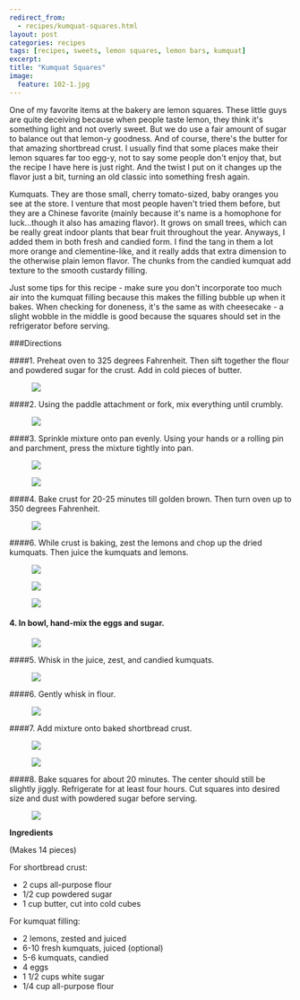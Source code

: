 ```yaml
---
redirect_from: 
  - recipes/kumquat-squares.html
layout: post
categories: recipes
tags: [recipes, sweets, lemon squares, lemon bars, kumquat]
excerpt: 
title: "Kumquat Squares"
image:
  feature: 102-1.jpg
---
```


One of my favorite items at the bakery are lemon squares.  These little guys are quite deceiving because when people taste lemon, they think it's something light and not overly sweet.  But we do use a fair amount of sugar to balance out that lemon-y goodness.  And of course, there's the butter for that amazing shortbread crust.  I usually find that some places make their lemon squares far too egg-y, not to say some people don't enjoy that, but the recipe I have here is just right.  And the twist I put on it changes up the flavor just a bit, turning an old classic into something fresh again. 

Kumquats.  They are those small, cherry tomato-sized, baby oranges you see at the store.  I venture that most people haven't tried them before, but they are a Chinese favorite (mainly because it's name is a homophone for luck...though it also has amazing flavor).  It grows on small trees, which can be really great indoor plants that bear fruit throughout the year.  Anyways, I added them in both fresh and candied form.  I find the tang in them a lot more orange and clementine-like, and it really adds that extra dimension to the otherwise plain lemon flavor.  The chunks from the candied kumquat add texture to the smooth custardy filling. 

Just some tips for this recipe - make sure you don't incorporate too much air into the kumquat filling because this makes the filling bubble up when it bakes.  When checking for doneness, it's the same as with cheesecake - a slight wobble in the middle is good because the squares should set in the refrigerator before serving.


###Directions

####1. Preheat oven to 325 degrees Fahrenheit.  Then sift together the flour and powdered sugar for the crust.  Add in cold pieces of butter.  
<figure> <img src='/images/102-2.jpg'> </figure>

####2. Using the paddle attachment or fork, mix everything until crumbly.
<figure> <img src='/images/102-3.jpg'> </figure>

####3. Sprinkle mixture onto pan evenly.  Using your hands or a rolling pin and parchment, press the mixture tightly into pan.

<figure> <img src='/images/102-4.jpg'> </figure>

<figure> <img src='/images/102-5.jpg'> </figure>

####4. Bake crust for 20-25 minutes till golden brown.  Then turn oven up to 350 degrees Fahrenheit.
<figure> <img src='/images/102-6.jpg'> </figure>

####6. While crust is baking, zest the lemons and chop up the dried kumquats.  Then juice the kumquats and lemons.
<figure> <img src='/images/102-9.jpg'> </figure>

<figure> <img src='/images/102-7.jpg'> </figure>

<figure> <img src='/images/102-8.jpg'> </figure>

#### 4. In bowl, hand-mix the eggs and sugar.
<figure> <img src='/images/102-10.jpg'> </figure>

####5. Whisk in the juice, zest, and candied kumquats.
<figure> <img src='/images/102-11.jpg'> </figure>

####6. Gently whisk in flour.
<figure> <img src='/images/102-12.jpg'> </figure>

####7. Add mixture onto baked shortbread crust.
<figure> <img src='/images/102-13.jpg'> </figure>

<figure> <img src='/images/102-14.jpg'> </figure>

####8. Bake squares for about 20 minutes.  The center should still be slightly jiggly.  Refrigerate for at least four hours.  Cut squares into desired size and dust with powdered sugar before serving. 
<figure> <img src='/images/102-15.jpg'> </figure>



<section class='recipe'>
<p><strong>Ingredients</strong></p>

<p>(Makes 14 pieces)</p>

<p>For shortbread crust:</p>

<ul><li>2 cups all-purpose flour</li><li>1/2 cup powdered sugar</li><li>1 cup butter, cut into cold cubes</li></ul>

<p>For kumquat filling:</p>

<ul><li>2 lemons, zested and juiced</li><li>6-10 fresh kumquats, juiced (optional)</li><li>5-6 kumquats, candied</li><li>4 eggs</li><li>1 1/2 cups white sugar</li><li>1/4 cup all-purpose flour</li></ul></section>